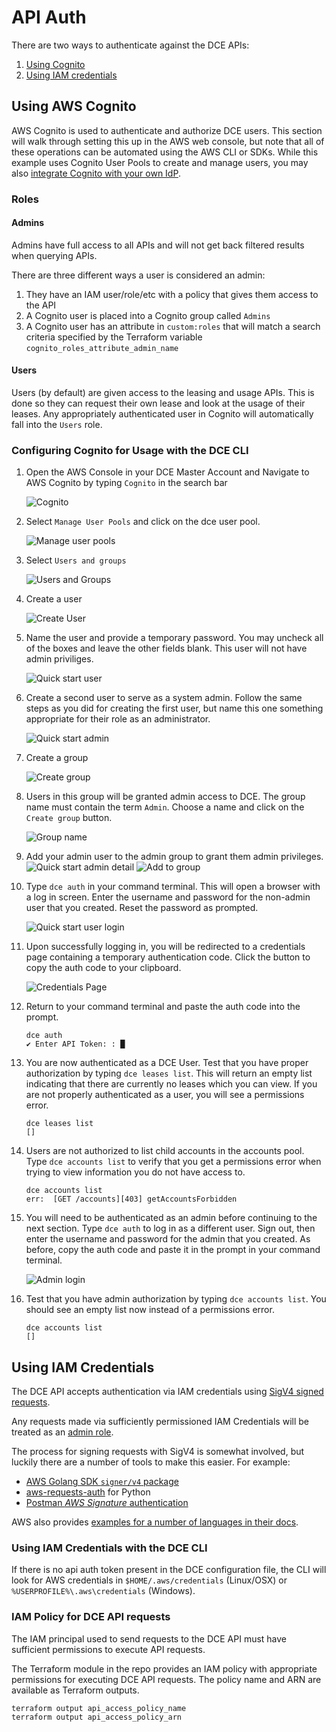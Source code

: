 # API Auth

There are two ways to authenticate against the DCE APIs:

1. [Using Cognito](#using-cognito)
1. [Using IAM credentials](#using-iam-credentials)

## Using AWS Cognito

AWS Cognito is used to authenticate and authorize DCE users. This section will walk through setting this
up in the AWS web console, but note that all of these operations can be automated using the AWS CLI or SDKs. While
this example uses Cognito User Pools to create and manage users, you may also [integrate Cognito with your own IdP](https://docs.aws.amazon.com/cognito/latest/developerguide/cognito-user-pools-identity-provider.html).

### Roles

#### Admins

Admins have full access to all APIs and will not get back filtered results when querying APIs.

There are three different ways a user is considered an admin:

1. They have an IAM user/role/etc with a policy that gives them access to the API
1. A Cognito user is placed into a Cognito group called `Admins`
1. A Cognito user has an attribute in `custom:roles` that will match a search criteria specified by the Terraform variable `cognito_roles_attribute_admin_name`

#### Users

Users (by default) are given access to the leasing and usage APIs.  This is done so they can request their own lease and look at the usage of their leases.  Any appropriately authenticated user in Cognito will automatically fall into the `Users` role.

### Configuring Cognito for Usage with the DCE CLI

1. Open the AWS Console in your DCE Master Account and Navigate to AWS Cognito by typing `Cognito` in the search bar

    ![Cognito](./img/cognito.png)

1. Select `Manage User Pools` and click on the dce user pool.

    ![Manage user pools](./img/manageuserpools.png)

1. Select `Users and groups`

    ![Users and Groups](./img/usersandgroups.png)

1. Create a user

    ![Create User](./img/createuser.png)

1. Name the user and provide a temporary password. You may uncheck all of the boxes and leave the other fields blank. This user will not have admin priviliges.

    ![Quick start user](./img/quickstartuser.png)

1. Create a second user to serve as a system admin. Follow the same steps as you did for creating the first user, but name this one something appropriate for their role as an administrator.

    ![Quick start admin](./img/quickstartadmin.png)

1. Create a group

    ![Create group](./img/creategroup.png)

1. Users in this group will be granted admin access to DCE. The group name must contain the term `Admin`. Choose a name and click on the `Create group` button.

    ![Group name](./img/groupname.png)

1. Add your admin user to the admin group to grant them admin privileges.
    ![Quick start admin detail](./img/quickstartadmindetail.png)
    ![Add to group](./img/addtogroup.png)

1. Type `dce auth` in your command terminal. This will open a browser with a log in screen. Enter the username and password for the non-admin user that you created. Reset the password as prompted.

    ![Quick start user login](./img/quickstartuserlogin.png)

1. Upon successfully logging in, you will be redirected to a credentials page containing a temporary authentication code. Click the button to copy the auth code to your clipboard.

    ![Credentials Page](./img/credspage.png)

1. Return to your command terminal and paste the auth code into the prompt.

    ```
    dce auth
    ✔ Enter API Token: : █
    ```

1. You are now authenticated as a DCE User. Test that you have proper authorization by typing `dce leases list`.
This will return an empty list indicating that there are currently no leases which you can view.
If you are not properly authenticated as a user, you will see a permissions error.

    ```
    dce leases list
    []
    ```

1. Users are not authorized to list child accounts in the accounts pool. Type `dce accounts list` to verify that you get a permissions error when trying to
view information you do not have access to.

    ```
    dce accounts list
    err:  [GET /accounts][403] getAccountsForbidden
    ```

1. You will need to be authenticated as an admin before continuing to the next section. Type `dce auth` to log in as a different user. Sign out, then enter the username
and password for the admin that you created. As before, copy the auth code and paste it in the prompt in your command terminal.

    ![Admin login](./quickstartadminlogin.png)

1. Test that you have admin authorization by typing `dce accounts list`. You should see an empty list now instead of a permissions error.

    ```
    dce accounts list
    []
    ```

## Using IAM Credentials


The DCE API accepts authentication via IAM credentials using [SigV4 signed requests](https://docs.aws.amazon.com/general/latest/gr/sigv4_signing.html).

Any requests made via sufficiently permissioned IAM Credentials will be treated as an [admin role](#admins).

The process for signing requests with SigV4 is somewhat involved, but luckily there are a number of tools to make this easier. For example:

- [AWS Golang SDK `signer/v4` package](https://docs.aws.amazon.com/sdk-for-go/api/aws/signer/v4/)
- [aws-requests-auth](https://github.com/DavidMuller/aws-requests-auth) for Python
- [Postman _AWS Signature_ authentication](https://docs.aws.amazon.com/apigateway/latest/developerguide/how-to-use-postman-to-call-api.html)

AWS also provides [examples for a number of languages in their docs](https://docs.aws.amazon.com/general/latest/gr/signature-v4-examples.html).

### Using IAM Credentials with the DCE CLI

If there is no api auth token present in the DCE configuration file, the CLI will look for AWS credentials in `$HOME/.aws/credentials` (Linux/OSX) or `%USERPROFILE%\.aws\credentials` (Windows).

### IAM Policy for DCE API requests

The IAM principal used to send requests to the DCE API must have sufficient permissions to execute API requests.

The Terraform module in the repo provides an IAM policy with appropriate permissions for executing DCE API requests. The policy name and ARN are available as Terraform outputs.

```
terraform output api_access_policy_name
terraform output api_access_policy_arn
```
